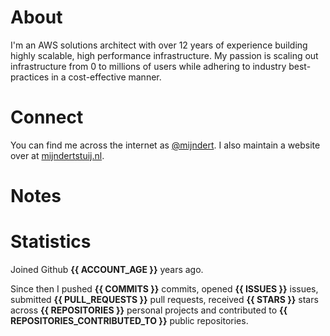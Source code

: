 # About

I'm an AWS solutions architect with over 12 years of experience building highly scalable, high performance infrastructure. My passion is scaling out infrastructure from 0 to millions of users while adhering to industry best-practices in a cost-effective manner.

# Connect

You can find me across the internet as <a rel="me" href="https://toot.community/@mijndert">@mijndert</a>. I also maintain a website over at [mijndertstuij.nl](https://mijndertstuij.nl/).

# Notes

<!-- BLOGPOSTS:START -->
<!-- BLOGPOSTS:END -->

# Statistics

Joined Github **{{ ACCOUNT_AGE }}** years ago.

Since then I pushed **{{ COMMITS }}** commits, opened **{{ ISSUES }}** issues, submitted **{{ PULL_REQUESTS }}** pull requests, received **{{ STARS }}** stars across **{{ REPOSITORIES }}** personal projects and contributed to **{{ REPOSITORIES_CONTRIBUTED_TO }}** public repositories.
